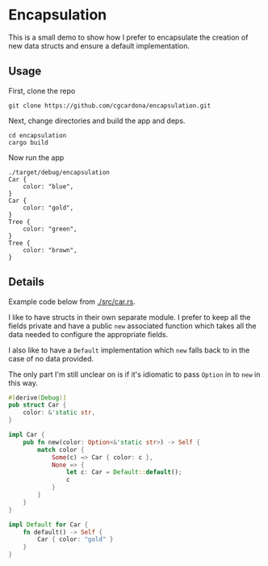 # Encapsulation

This is a small demo to show how I prefer to encapsulate the creation of new data structs and ensure a default implementation.

## Usage

First, clone the repo

```
git clone https://github.com/cgcardona/encapsulation.git
```

Next, change directories and build the app and deps.

```
cd encapsulation
cargo build
```

Now run the app

```
./target/debug/encapsulation
Car {
    color: "blue",
}
Car {
    color: "gold",
}
Tree {
    color: "green",
}
Tree {
    color: "brown",
}
```

## Details

Example code below from [./src/car.rs](./src/car.rs).

I like to have structs in their own separate module. I prefer to keep all the fields private and have a public `new` associated function which takes all the data needed to configure the appropriate fields.

I also like to have a `Default` implementation which `new` falls back to in the case of no data provided.

The only part I'm still unclear on is if it's idiomatic to pass `Option` in to `new` in this way.

```rust
#[derive(Debug)]
pub struct Car {
    color: &'static str,
}

impl Car {
    pub fn new(color: Option<&'static str>) -> Self {
        match color {
            Some(c) => Car { color: c },
            None => {
                let c: Car = Default::default();
                c
            }
        }
    }
}

impl Default for Car {
    fn default() -> Self {
        Car { color: "gold" }
    }
}
```
